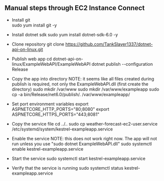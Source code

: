 ## Manual steps through EC2 Instance Connect

* Install git  
sudo yum install git -y

* Install dotnet sdk
sudo yum install dotnet-sdk-6.0 -y

* Clone repository
git clone https://github.com/TankSlayer1337/dotnet-api-on-linux.git

* Publish web app
cd dotnet-api-on-linux/ExampleWebAPI/ExampleWebAPI
dotnet publish --configuration Release

* Copy the app into directory
NOTE: it seems like all files created during publish is required, not only the ExampleWebAPI.dll
(first create the directory)
sudo mkdir /var/www
sudo mkdir /var/www/exampleapp
sudo cp -a bin/Release/net6.0/publish/. /var/www/exampleapp/

* Set port environment variables
export ASPNETCORE_HTTP_PORTS="80;8080"
export ASPNETCORE_HTTPS_PORTS="443;8081"

* Copy the service file
cd ../..
sudo cp weather-forecast-ec2-user.service /etc/systemd/system/kestrel-exampleapp.service

* Enable the service
NOTE: this does not work right now. The app will not run unless you use "sudo dotnet ExampleWebAPI.dll"
sudo systemctl enable kestrel-exampleapp.service

* Start the service
sudo systemctl start kestrel-exampleapp.service

* Verify that the service is running
sudo systemctl status kestrel-exampleapp.service